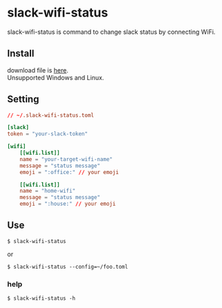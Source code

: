 # slack-wifi-status

slack-wifi-status is command to change slack status by connecting WiFi. 

## Install

download file is [here](https://github.com/polidog/slack-wifi-status/releases).  
Unsupported Windows and Linux.

## Setting

```toml
// ~/.slack-wifi-status.toml

[slack]
token = "your-slack-token"

[wifi]
    [[wifi.list]]
    name = "your-target-wifi-name"
    message = "status message"
    emoji = ":office:" // your emoji 

    [[wifi.list]]
    name = "home-wifi"
    message = "status message"
    emoji = ":house:" // your emoji 
```

## Use

```
$ slack-wifi-status
```

or 

```
$ slack-wifi-status --config=~/foo.toml
```


### help

```
$ slack-wifi-status -h
```